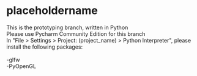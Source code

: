 # placeholdername
<p>This is the prototyping branch, written in Python<br>
Please use Pycharm Community Edition for this branch<br>
In "File > Settings > Project: (project_name) > Python Interpreter", please install the following packages:<br>
<br>
  -glfw<br>
  -PyOpenGL</p>
